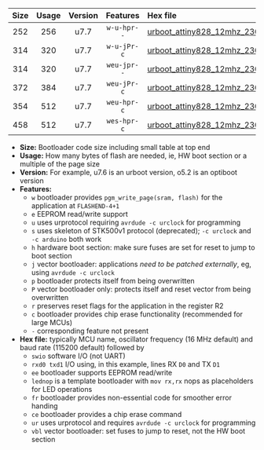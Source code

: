 |Size|Usage|Version|Features|Hex file|
|:-:|:-:|:-:|:-:|:--|
|252|256|u7.7|`w-u-hpr--`|[urboot_attiny828_12mhz_230400bps_swio_rxc2_txc3_lednop_ur.hex](https://raw.githubusercontent.com/stefanrueger/urboot.hex/main/mcus/attiny828/fcpu_12mhz/230400_bps/urboot_attiny828_12mhz_230400bps_swio_rxc2_txc3_lednop_ur.hex)|
|314|320|u7.7|`w-u-jPr-c`|[urboot_attiny828_12mhz_230400bps_swio_rxc2_txc3_lednop_fr_ce_ur_vbl.hex](https://raw.githubusercontent.com/stefanrueger/urboot.hex/main/mcus/attiny828/fcpu_12mhz/230400_bps/urboot_attiny828_12mhz_230400bps_swio_rxc2_txc3_lednop_fr_ce_ur_vbl.hex)|
|314|320|u7.7|`weu-jpr--`|[urboot_attiny828_12mhz_230400bps_swio_rxc2_txc3_ee_lednop_ur_vbl.hex](https://raw.githubusercontent.com/stefanrueger/urboot.hex/main/mcus/attiny828/fcpu_12mhz/230400_bps/urboot_attiny828_12mhz_230400bps_swio_rxc2_txc3_ee_lednop_ur_vbl.hex)|
|372|384|u7.7|`weu-jPr-c`|[urboot_attiny828_12mhz_230400bps_swio_rxc2_txc3_ee_lednop_fr_ce_ur_vbl.hex](https://raw.githubusercontent.com/stefanrueger/urboot.hex/main/mcus/attiny828/fcpu_12mhz/230400_bps/urboot_attiny828_12mhz_230400bps_swio_rxc2_txc3_ee_lednop_fr_ce_ur_vbl.hex)|
|354|512|u7.7|`weu-hpr-c`|[urboot_attiny828_12mhz_230400bps_swio_rxc2_txc3_ee_lednop_fr_ce_ur.hex](https://raw.githubusercontent.com/stefanrueger/urboot.hex/main/mcus/attiny828/fcpu_12mhz/230400_bps/urboot_attiny828_12mhz_230400bps_swio_rxc2_txc3_ee_lednop_fr_ce_ur.hex)|
|458|512|u7.7|`wes-hpr-c`|[urboot_attiny828_12mhz_230400bps_swio_rxc2_txc3_ee_lednop_fr_ce.hex](https://raw.githubusercontent.com/stefanrueger/urboot.hex/main/mcus/attiny828/fcpu_12mhz/230400_bps/urboot_attiny828_12mhz_230400bps_swio_rxc2_txc3_ee_lednop_fr_ce.hex)|

- **Size:** Bootloader code size including small table at top end
- **Usage:** How many bytes of flash are needed, ie, HW boot section or a multiple of the page size
- **Version:** For example, u7.6 is an urboot version, o5.2 is an optiboot version
- **Features:**
  + `w` bootloader provides `pgm_write_page(sram, flash)` for the application at `FLASHEND-4+1`
  + `e` EEPROM read/write support
  + `u` uses urprotocol requiring `avrdude -c urclock` for programming
  + `s` uses skeleton of STK500v1 protocol (deprecated); `-c urclock` and `-c arduino` both work
  + `h` hardware boot section: make sure fuses are set for reset to jump to boot section
  + `j` vector bootloader: applications *need to be patched externally*, eg, using `avrdude -c urclock`
  + `p` bootloader protects itself from being overwritten
  + `P` vector bootloader only: protects itself and reset vector from being overwritten
  + `r` preserves reset flags for the application in the register R2
  + `c` bootloader provides chip erase functionality (recommended for large MCUs)
  + `-` corresponding feature not present
- **Hex file:** typically MCU name, oscillator frequency (16 MHz default) and baud rate (115200 default) followed by
  + `swio` software I/O (not UART)
  + `rxd0 txd1` I/O using, in this example, lines RX `D0` and TX `D1`
  + `ee` bootloader supports EEPROM read/write
  + `lednop` is a template bootloader with `mov rx,rx` nops as placeholders for LED operations
  + `fr` bootloader provides non-essential code for smoother error handing
  + `ce` bootloader provides a chip erase command
  + `ur` uses urprotocol and requires `avrdude -c urclock` for programming
  + `vbl` vector bootloader: set fuses to jump to reset, not the HW boot section
